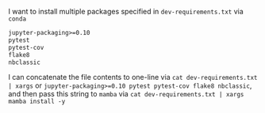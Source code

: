 I want to install multiple packages specified in `dev-requirements.txt` via `conda`

```txt
jupyter-packaging>=0.10
pytest
pytest-cov
flake8
nbclassic
```

I can concatenate the file contents to one-line via `cat dev-requirements.txt | xargs` or `jupyter-packaging>=0.10 pytest pytest-cov flake8 nbclassic`, and then pass this string to `mamba` via `cat dev-requirements.txt | xargs mamba install -y`